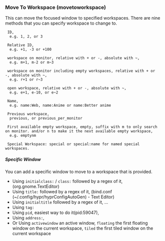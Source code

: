 ### Move To Workspace (movetoworkspace)

This can move the focused window to specified workspaces. There are nine methods that you can specify workspace to change to.

```
 ID,
  e.g. 1, 2, or 3

 Relative ID,
  e.g. +1, -3 or +100

 workspace on monitor, relative with + or -, absolute with ~,
  e.g. m+1, m-2 or m~3

 workspace on monitor including empty workspaces, relative with + or -, absolute with ~,
  e.g. r+1 or r~3

 open workspace, relative with + or -, absolute with ~,
  e.g. e+1, e-10, or e~2

 Name,
  e.g. name:Web, name:Anime or name:Better anime

 Previous workspace,
  previous, or previous_per_monitor

 First available empty workspace, empty, suffix with m to only search on monitor. and/or n to make it the next available empty workspace,
  e.g. emptynm

 Special Workspace: special or special:name for named special workspaces.
```

##### Specific Window

You can add a specific window to move to a workspace that is provided.

- Using `initialclass:` / `class:` followed by a regex of it, (org.gnome.TextEditor)
- Using `title:` followed by a regex of it, (bind.conf (~/.config/hypr/hyprConfigAutoGen) - Text Editor)
- Using `initialtitle` followed by a regex of it, ...
- Using `tag:`
- Using `pid`, easiest way to do it(pid:59047),
- Using `address:`,
- Or Using `activewindow` an active window, `floating` the first floating window on the current workspace, `tiled` the first tiled window on the current workspace